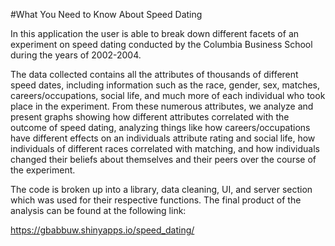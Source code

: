 #What You Need to Know About Speed Dating

In this application the user is able to break down different facets of an experiment on speed dating conducted by the Columbia Business School during the years of 2002-2004.

The data collected contains all the attributes of thousands of different speed dates, including information such as the race, gender, sex, matches, careers/occupations, social life, and much more of each individual who took place in the experiment. From these numerous attributes, we analyze and present graphs showing how different attributes correlated with the outcome of speed dating, analyzing things like how careers/occupations have different effects on an individuals attribute rating and social life, how individuals of different races correlated with matching, and how individuals changed their beliefs about themselves and their peers over the course of the experiment.

The code is broken up into a library, data cleaning, UI, and server section which was used for their respective functions. The final product of the analysis can be found at the following link:

https://gbabbuw.shinyapps.io/speed_dating/
